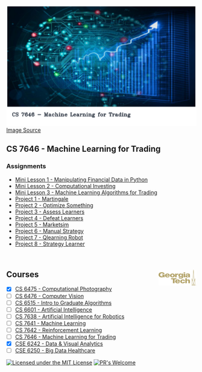 ![CS_7646](https://github.com/Jadams29/Georgia-Tech/blob/master/misc/cs7646.png)
[Image Source](https://scitechdaily.com/images/AI-Stock-Market-Concept-777x518.jpg)
## CS 7646 - Machine Learning for Trading

### Assignments

* [Mini Lesson 1 - Manipulating Financial Data in Python](https://github.com/Jadams29/Georgia-Tech/tree/master/CS%207646%20-%20Machine%20Learning%20for%20Trading/Mini%20Lesson%201%20-%20Manipulating%20Financial%20Data%20in%20Python)
* [Mini Lesson 2 - Computational Investing](https://github.com/Jadams29/Georgia-Tech/tree/master/CS%207646%20-%20Machine%20Learning%20for%20Trading/Mini%20Lesson%202%20-%20Computational%20Investing)
* [Mini Lesson 3 - Machine Learning Algorithms for Trading](https://github.com/Jadams29/Georgia-Tech/tree/master/CS%207646%20-%20Machine%20Learning%20for%20Trading/Mini%20Lesson%203%20-%20Machine%20Learning%20Algorithms%20for%20Trading)
* [Project 1 - Martingale](https://github.com/Jadams29/Georgia-Tech/tree/master/CS%207646%20-%20Machine%20Learning%20for%20Trading/Martingale)
* [Project 2 - Optimize Something](https://github.com/Jadams29/Georgia-Tech/tree/master/CS%207646%20-%20Machine%20Learning%20for%20Trading/Optimize%20Something)
* [Project 3 - Assess Learners](https://github.com/Jadams29/Georgia-Tech/tree/master/CS%207646%20-%20Machine%20Learning%20for%20Trading/Assess%20Learners)
* [Project 4 - Defeat Learners](https://github.com/Jadams29/Georgia-Tech/tree/master/CS%207646%20-%20Machine%20Learning%20for%20Trading/Defeat%20Learners)
* [Project 5 - Marketsim](https://github.com/Jadams29/Georgia-Tech/tree/master/CS%207646%20-%20Machine%20Learning%20for%20Trading/Marketsim)
* [Project 6 - Manual Strategy](https://github.com/Jadams29/Georgia-Tech/tree/master/CS%207646%20-%20Machine%20Learning%20for%20Trading/Manual%20Strategy)
* [Project 7 - Qlearning Robot](https://github.com/Jadams29/Georgia-Tech/tree/master/CS%207646%20-%20Machine%20Learning%20for%20Trading/Qlearning%20Robot)
* [Project 8 - Strategy Learner](https://github.com/Jadams29/Georgia-Tech/tree/master/CS%207646%20-%20Machine%20Learning%20for%20Trading/Strategy%20Learner)


<br />

## Courses <img src="https://github.com/Jadams29/Georgia-Tech/blob/master/gt-logo.png" align="right" width="100">
- [X] [CS 6475 - Computational Photography](https://github.com/Jadams29/Georgia-Tech/tree/master/CS%206475%20-%20Computational%20Photography)
- [ ] [CS 6476 - Computer Vision](https://github.com/Jadams29/Georgia-Tech/tree/master/CS%206476%20-%20Computer%20Vision)
- [ ] [CS 6515 - Intro to Graduate Algorithms](https://github.com/Jadams29/Georgia-Tech/tree/master/CS%206515%20-%20Intro%20to%20Graduate%20Algorithms)
- [ ] [CS 6601 - Artificial Intelligence](https://github.com/Jadams29/Georgia-Tech/tree/master/CS%206601%20-%20Artificial%20Intelligence)
- [ ] [CS 7638 - Artificial Intelligence for Robotics](https://github.com/Jadams29/Georgia-Tech/tree/master/CS%207638%20-%20Artificial%20Intelligence%20for%20Robotics)
- [ ] [CS 7641 - Machine Learning](https://github.com/Jadams29/Georgia-Tech/tree/master/CS%207641%20-%20Machine%20Learning)
- [ ] [CS 7642 - Reinforcement Learning](https://github.com/Jadams29/Georgia-Tech/tree/master/CS%207642%20-%20Reinforcement%20Learning)
- [ ] [CS 7646 - Machine Learning for Trading](https://github.com/Jadams29/Georgia-Tech/tree/master/CS%207646%20-%20Machine%20Learning%20for%20Trading)
- [X] [CSE 6242 - Data & Visual Analytics](https://github.com/Jadams29/Georgia-Tech/tree/master/CSE%206242%20-%20Data%20%26%20Visual%20Analytics)
- [ ] [CSE 6250 - Big Data Healthcare](https://github.com/Jadams29/Georgia-Tech/tree/master/CSE%206250%20-%20Big%20Data%20Healthcare)

[![Licensed under the MIT License](https://img.shields.io/badge/License-MIT-blue.svg)](https://github.com/Microsoft/BosqueLanguage/blob/master/LICENSE.txt)
[![PR's Welcome](https://img.shields.io/badge/PRs%20-welcome-brightgreen.svg)](#contribute)


